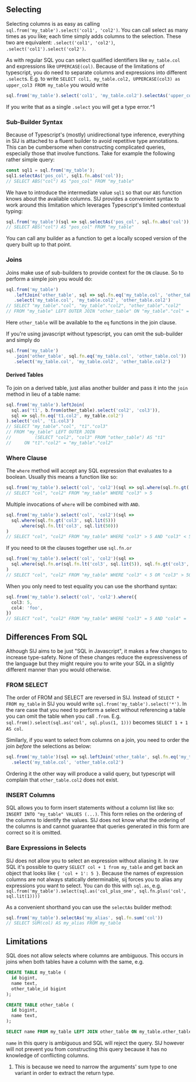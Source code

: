 
## Selecting

Selecting columns is as easy as calling `sql.from('my_table').select('col1', 'col2')`. You can call select as many times as you like; each time simply adds columns to the selection. These two are equivalent: `.select('col1', 'col2')`, `.select('col1').select('col2')`.

As with regular SQL you can select qualified identifiers like `my_table.col` and expressions like `UPPERCASE(col)`. Because of the limitations of typescript, you do need to separate columns and expressions into different `.select`s. E.g. to write `SELECT col1, my_table.col2, UPPERCASE(col3) as upper_col3 FROM my_table` you would write
```typescript
sql.from('my_table').select('col1', 'my_table.col2').selectAs('upper_col3', sql.upperCase(`col3))
```
If you write that as a single `.select` you will get a type error.^1

### Sub-Builder Syntax

Because of Typescript's (mostly) unidirectional type inference, everything in SIJ is attached to a fluent builder to avoid repetitive type annotations. This can be cumbersome when constructing complicated queries, especially those that involve functions. Take for example the following rather simple query:
```typescript
const sql1 = sql.from('my_table');
sql1.selectAs('pos_col', sql1.fn.abs('col'));
// SELECT ABS("col") AS "pos_col" FROM "my_table"
```
We have to introduce the intermediate value `sql1` so that our `ABS` function knows about the available columns. SIJ provides a convenient syntax to work around this limitation which leverages Typescript's limited contextual typing:
```typescript
sql.from('my_table')(sql => sql.selectAs('pos_col', sql.fn.abs('col'));
// SELECT ABS("col") AS "pos_col" FROM "my_table"
```
You can call any builder as a function to get a locally scoped version of the query built up to that point.

### Joins

Joins make use of sub-builders to provide context for the `ON` clause. So to perform a simple join you would do:
```typescript
sql.from('my_table')
   .leftJoin('other_table', sql => sql.fn.eq('my_table.col', 'other_table.col'))
   .select('my_table.col', 'my_table.col2', 'other_table.col2')
// SELECT "my_table"."col", "my_table"."col2", "other_table"."col2"
// FROM "my_table" LEFT OUTER JOIN "other_table" ON "my_table"."col" = "other_table"."col"
```
Here `other_table` will be available to the `eq` functions in the join clause.

If you're using javascript without typescript, you can omit the sub-builder and simply do
```javascript
sql.from('my_table')
   .join('other_table', sql.fn.eq('my_table.col', 'other_table.col'))
   .select('my_table.col', 'my_table.col2', 'other_table.col2')
```

#### Derived Tables

To join on a derived table, just alias another builder and pass it into the `join` method in lieu of a table name:
```typescript
sql.from('my_table').leftJoin(
  sql.as('t1', b.from(other_table).select('col2', 'col3')),
  sql => sql.fn.eq('t1.col2', my_table.col2')
).select('col', 't1.col3')
// SELECT "my_table"."col", "t1"."col3"
// FROM "my_table" LEFT OUTER JOIN 
//         (SELECT "col2", "col3" FROM "other_table") AS "t1" 
//     ON "t1"."col2" = "my_table"."col2"
```

### Where Clause

The `where` method will accept any SQL expression that evaluates to a boolean. Usually this means a function like so:
```typescript
sql.from('my_table').select('col', 'col2')(sql => sql.where(sql.fn.gt('col3', sql.lit(5))))
// SELECT "col", "col2" FROM "my_table" WHERE "col3" > 5
```
Multiple invocations of `where` will be combined with `AND`.
```typescript
sql.from('my_table').select('col', 'col2')(sql => 
  sql.where(sql.fn.gt('col3', sql.lit(5)))
     .where(sql.fn.lt('col3', sql.lit(50)))
)
// SELECT "col", "col2" FROM "my_table" WHERE "col3" > 5 AND "col3" < 50
```
If you need to `OR` the clauses together use `sql.fn.or`
```typescript
sql.from('my_table').select('col', 'col2')(sql => 
  sql.where(sql.fn.or(sql.fn.lt('col3', sql.lit(5)), sql.fn.gt('col3', sql.lit(50))))
)
// SELECT "col", "col2" FROM "my_table" WHERE "col3" < 5 OR "col3" > 50
```
When you only need to test equality you can use the shorthand syntax:
```typescript
sql.from('my_table').select('col', 'col2').where({
  col3: 5,
  col4: 'foo',
})
// SELECT "col", "col2" FROM "my_table" WHERE "col3" = 5 AND "col4" = 'foo'
```

## Differences From SQL

Although SIJ aims to be just "SQL in Javascript", it makes a few changes to increase type-safety. None of these changes reduce the expressiveness of the language but they might require you to write your SQL in a slightly different manner than you would otherwise.

### FROM SELECT

The order of FROM and SELECT are reversed in SIJ. Instead of `SELECT * FROM my_table` in SIJ you would write `sql.from('my_table').select('*')`. In the rare case that you need to perform a select without referencing a table you can omit the table when you call `.from`. E.g. `sql.from().select(sql.as('col', sql.plus(1, 1)))` becomes `SELECT 1 + 1 AS col`.

Similarly, if you want to select from columns on a join, you need to order the join _before_ the selections as below:
```typescript
sql.from('my_table')(sql => sql.leftJoin('other_table', sql.fn.eq('my_table.foo', 'other_table.foo')))
  .select('my_table.col', 'other_table.col2')
```
Ordering it the other way will produce a valid query, but typescript will complain that `other_table.col2` does not exist.

### INSERT Columns

SQL allows you to form insert statements without a column list like so: `INSERT INTO "my_table" VALUES (...)`. This form relies on the ordering of the columns to identify the values. SIJ does not know what the ordering of the columns is and cannot guarantee that queries generated in this form are correct so it is omitted.

### Bare Expressions in Selects

SIJ does not allow you to select an expression without aliasing it. In raw SQL it's possible to query `SELECT col + 1 from my_table` and get back an object that looks like `{ 'col + 1': 5 }`. Because the names of expression columns are not always statically determinable, sij forces you to alias any expressions you want to select. You can do this with `sql.as`, e.g. `sql.from('my_table').select(sql.as('col_plus_one', sql.fn.plus('col', sql.lit(1))))`

As a convenient shorthand you can use the `selectAs` builder method:
```typescript
sql.from('my_table').selectAs('my_alias', sql.fn.sum('col'))
// SELECT SUM(col) AS my_alias FROM my_table
```

## Limitations

SQL does not allow selects where columns are ambiguous. This occurs in joins when both tables have a column with the same, e.g.
```sql
CREATE TABLE my_table (
  id bigint,
  name text,
  other_table_id bigint
);

CREATE TABLE other_table (
  id bigint,
  name text,
);

SELECT name FROM my_table LEFT JOIN other_table ON my_table.other_table_id = other_table.id;
```
`name` in this query is ambiguous and SQL will reject the query. SIJ however will not prevent you from constructing this query because it has no knowledge of conflicting columns.

1. This is because we need to narrow the arguments' sum type to one variant in order to extract the return type.
